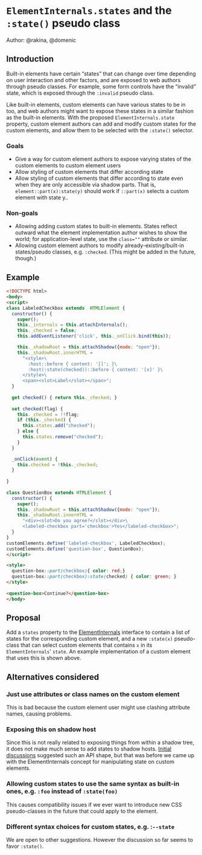 # `ElementInternals.states` and the `:state()` pseudo class

Author: @rakina, @domenic

## Introduction

Built-in elements have certain “states” that can change over time depending on user interaction and other factors, and are exposed to web authors through pseudo classes. For example, some form controls have the “invalid” state, which is exposed through the `:invalid` pseudo class.

Like built-in elements, custom elements can have various states to be in too, and web authors might want to expose these states in a similar fashion as the built-in elements. With the proposed `ElementInternals.state`  property, custom element authors can add and modify custom states for the custom elements, and allow them to be selected with the `:state()` selector.

### Goals

-   Give a way for custom element authors to expose varying states of the custom elements to custom element users
-   Allow styling of custom elements that differ according state
-   Allow styling of custom elements that differ according to state even when they are only accessible via shadow parts. That is, `element::part(x):state(y)` should work if `::part(x)` selects a custom element with state y..
    

### Non-goals

-   Allowing adding custom states to built-in elements. States reflect outward what the element implementation author wishes to show the world; for application-level state, use the `class=""` attribute or similar.
-   Allowing custom element authors to modify already-existing/built-in states/pseudo classes, e.g. `:checked`. (This might be added in the future, though.)

## Example

```html	
<!DOCTYPE html>
<body>
<script>
class LabeledCheckbox extends  HTMLElement {
  constructor() {
    super();
    this._internals = this.attachInternals();
    this._checked = false;
    this.addEventListener('click', this._onClick.bind(this));

    this._shadowRoot = this.attachShadow({mode: "open"});
    this._shadowRoot.innerHTML =
      "<style>\
        :host::before { content: '[]'; }\
        :host(:state(checked))::before { content: '[x]' }\
      </style>\
      <span><slot>Label</slot></span>";
  }
  
  get checked() { return this._checked; }
  
  set checked(flag) {
    this._checked = !!flag;
    if (this._checked) {
      this.states.add("checked");
    } else {
      this.states.remove("checked");
    }
  }

  _onClick(event) {
    this.checked = !this._checked;
  }
  
}
  
class QuestionBox extends HTMLElement {
  constructor() {
    super();
    this._shadowRoot = this.attachShadow({mode: "open"});
    this._shadowRoot.innerHTML =
      "<div><slot>Do you agree?</slot></div>\
      <labeled-checkbox part='checkbox'>Yes</labeled-checkbox>";
  }
}
customElements.define('labeled-checkbox', LabeledCheckbox);
customElements.define('question-box', QuestionBox);
</script>

<style>
  question-box::part(checkbox){ color: red;}
  question-box::part(checkbox):state(checked) { color: green; }
</style>
  
<question-box>Continue?</question-box>
</body>
```
## Proposal 

Add a `states` property to the [ElementInternals](https://html.spec.whatwg.org/multipage/custom-elements.html#elementinternals) interface to contain a list of states for the corresponding custom element, and a new `:state(x)` pseudo-class that can select custom elements that contains `x` in its `ElementInternals`' `state`. An example implementation of a custom element that uses this is shown above.

## Alternatives considered

### Just use attributes or class names on the custom element
This is bad because the custom element user might use clashing attribute names, causing problems.
	 

### Exposing this on shadow host
    
 Since this is not really related to exposing things from within a shadow tree, it does not make much sense to add states to shadow hosts. [Initial discussions](https://github.com/w3c/webcomponents/issues/738) suggested such an API shape, but that was before we came up with the ElementInternals concept for manipulating state on custom elements.
    

### Allowing custom states to use the same syntax as built-in ones, e.g. `:foo` instead of `:state(foo)`
    
This causes compatibility issues if we ever want to introduce new CSS pseudo-classes in the future that could apply to the element.
    

### Different syntax choices for custom states, e.g. :`--state`
    
We are open to other suggestions. However the discussion so far seems to favor `:state()`.
